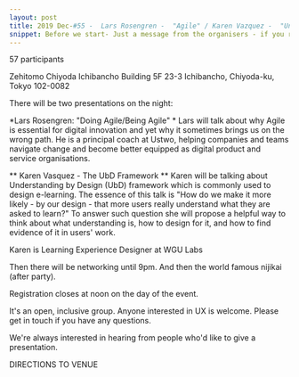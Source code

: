 ```yaml
---
layout: post
title: 2019 Dec-#55 -  Lars Rosengren -  "Agile" / Karen Vazquez -  "Understanding by Design (UbD)"
snippet: Before we start- Just a message from the organisers - if you reserve a ticket and then can't -
---
```

57 participants

Zehitomo Chiyoda Ichibancho Building 5F 23-3 Ichibancho, Chiyoda-ku, Tokyo 102-0082

There will be two presentations on the night:

*Lars Rosengren: "Doing Agile/Being Agile" *
Lars will talk about why Agile is essential for digital innovation and yet why it sometimes brings us on the wrong path.
He is a principal coach at Ustwo, helping companies and teams navigate change and become better equipped as digital product and service organisations.

** Karen Vasquez - The UbD Framework **
Karen will be talking about Understanding by Design (UbD) framework which is commonly used to design e-learning. The essence of this talk is "How do we make it more likely - by our design - that more users really understand what they are asked to learn?" To answer such question she will propose a helpful way to think about what understanding is, how to design for it, and how to find evidence of it in users' work.

Karen is Learning Experience Designer at WGU Labs

Then there will be networking until 9pm. And then the world famous nijikai (after party).

Registration closes at noon on the day of the event.

It's an open, inclusive group. Anyone interested in UX is welcome. Please get in touch if you have any questions.

We're always interested in hearing from people who'd like to give a presentation.

DIRECTIONS TO VENUE

